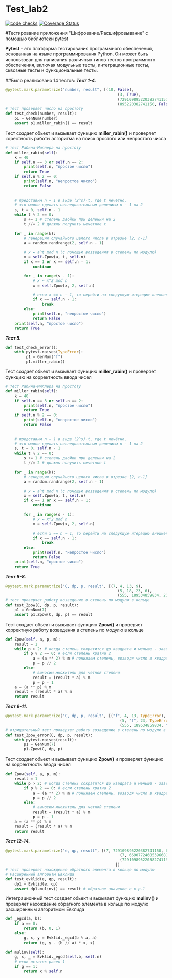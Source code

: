 # Test_lab2
[![code checks](https://github.com/DenisKnaub/Test_lab2/actions/workflows/checks.yml/badge.svg?branch=main)](https://github.com/DenisKnaub/Test_lab2/actions/workflows/checks.yml)
[![Coverage Status](https://coveralls.io/repos/github/DenisKnaub/Test_lab2/badge.svg?branch=main)](https://coveralls.io/github/DenisKnaub/Test_lab2?branch=main)

#Тестирование приложения "Шифрование/Расшифровывание" с помощью библиотеки pytest

__Pytest__ - это платформа тестирования программного обеспечения, основанная на языке программирования Python. Он может быть использован для написания различных типов тестов программного обеспечения, включая модульные тесты, интеграционные тесты, сквозные тесты и функциональные тесты.

##Было реализовано 14 тестов:
___Тест 1-4.___
```python
@pytest.mark.parametrize("number, result", [(10, False),
                                                 (3, True),
                                                 (729109895220382741151, True),
                                                 (895220382741150, False)])
# тест проверяет число на простоту
def test_check(number, result):
    p1 = GenNum(number)
    assert p1.miller_rabin() == result
```
Тест создает обьект и вызывает функцию __miller_rabin()__ и проверяет коректность работы алгоритма на поиск простого или непростого числа

```python
# тест Рабина-Миллера на простоту
def miller_rabin(self):
    k = 40
    if self.n == 3 or self.n == 2:
        print(self.n, "простое число")
        return True
    if self.n % 2 == 0:
        print(self.n, "непростое число")
        return False
        
        
    # представим n − 1 в виде (2^s)·t, где t нечётно, 
    # это можно сделать последовательным делением n - 1 на 2
    s, t = 0, self.n - 1
    while t % 2 == 0:
        s += 1 # степень двойки при делении на 2
        t //= 2 # должны получить нечетное t

    for _ in range(k):
        # генерация случайного целого числа в отрезке [2, n-1]
        a = random.randrange(2, self.n - 1)

        # x ← a^t mod n (с помощью возведения в степень по модулю)
        x = self.Zpow(a, t, self.n)
        if x == 1 or x == self.n - 1:
            continue

        for _ in range(s - 1):
            # x ← x^2 mod n
            x = self.Zpow(x, 2, self.n)

            # если x == n − 1, то перейти на следующую итерацию внешнего цикла
            if x == self.n - 1:
                break
        else:
            print(self.n, "непростое число")
            return False
    print(self.n, "простое число")
    return True
```
___Тест 5.___
```python
def test_check_error():
    with pytest.raises(TypeError):
         p1 = GenNum("f")
         p1.miller_rabin()

```
Тест создает обьект и вызывает функцию __miller_rabin()__ и проверяет функцию на корректность ввода чисел

```python
# тест Рабина-Миллера на простоту
def miller_rabin(self):
    k = 40
    if self.n == 3 or self.n == 2:
        print(self.n, "простое число")
        return True
    if self.n % 2 == 0:
        print(self.n, "непростое число")
        return False
        
        
    # представим n − 1 в виде (2^s)·t, где t нечётно, 
    # это можно сделать последовательным делением n - 1 на 2
    s, t = 0, self.n - 1
    while t % 2 == 0:
        s += 1 # степень двойки при делении на 2
        t //= 2 # должны получить нечетное t

    for _ in range(k):
        # генерация случайного целого числа в отрезке [2, n-1]
        a = random.randrange(2, self.n - 1)

        # x ← a^t mod n (с помощью возведения в степень по модулю)
        x = self.Zpow(a, t, self.n)
        if x == 1 or x == self.n - 1:
            continue

        for _ in range(s - 1):
            # x ← x^2 mod n
            x = self.Zpow(x, 2, self.n)

            # если x == n − 1, то перейти на следующую итерацию внешнего цикла
            if x == self.n - 1:
                break
        else:
            print(self.n, "непростое число")
            return False
    print(self.n, "простое число")
    return True
```

___Тест 6-8.___
```python
@pytest.mark.parametrize("C, dp, p, result", [(7, 4, 13, 9),
                                                 (5, 18, 23, 6),
                                                 (555, 189534859834, 23345435435, 15540107060)])
# тест проверяет работу возведение в степень по модулю в кольце
def test_Zpow(C, dp, p, result):
    p1 = GenNum(7)
    assert p1.Zpow(C, dp, p) == result

```
Тест создает обьект и вызывает функцию __Zpow()__ и проверяет корректную работу возведения в степень по модулю в кольце

```python
def Zpow(self, a, p, m):
    result = 1
    while p > 2: # когда степень сократится до квадрата и меньше - завершаем
        if p % 2 == 0: # если степень кратна 2
            a = (a ** 2) % m # понижаем степень, возводя число в квадрат
            p = p // 2
        else:
            # выносим множитель для четной степени
            result = (result * a) % m
            p = p - 1
    a = (a ** p) % m
    result = (result * a) % m
    return result
```

___Тест 9-11.___
```python
@pytest.mark.parametrize("C, dp, p, result", [("f", 4, 13, TypeError),
                                                  (5, "f", 23, TypeError),
                                                  (555, 189534859834, "f", TypeError)])
# отрицательный тест проверяет работу возведение в степень по модулю в кольце
def test_Zpow_error(C, dp, p, result):
    with pytest.raises(result):
        p1 = GenNum(7)
        p1.Zpow(C, dp, p) 

```
Тест создает обьект и вызывает функцию __Zpow()__ и проверяет функцию на корректность ввода чисел

```python
def Zpow(self, a, p, m):
    result = 1
    while p > 2: # когда степень сократится до квадрата и меньше - завершаем
        if p % 2 == 0: # если степень кратна 2
            a = (a ** 2) % m # понижаем степень, возводя число в квадрат
            p = p // 2
        else:
            # выносим множитель для четной степени
            result = (result * a) % m
            p = p - 1
    a = (a ** p) % m
    result = (result * a) % m
    return result
```

___Тест 12-14.___
```python
@pytest.mark.parametrize("e, qp, result", [(7, 729109895220382741150, 624951338760328063843),
                                                  (7, 66907724605396681870, 19116492744399051963),
                                                  (729109895220382741151, 66907724605396681871, 33906931489378411384)
                                                ])
# тест проверяет нахождение обратного элемента в кольце по модулю
# Расширенный алгоритм Евклида
def test_evklid(e, qp, result):
    dp1 = Evklid(e, qp)
    assert dp1.mulinv() == result # обратное значение е к р-1

```
Интеграционный тест создает обьект и вызывает функцию __mulinv()__ и проверяет нахождение обратного элемента в кольце по модулю расширенным алгоритмом Евклида

```python
def _egcd(a, b):
    if a == 0:
        return (b, 0, 1)
    else:
        g, x, y = Evklid._egcd(b % a, a)
        return (g, y - (b // a) * x, x)
 
def mulinv(self):
    g, x, _ = Evklid._egcd(self.b, self.n)
    # если остаток равен 1
    if g == 1:
        return x % self.n
```

